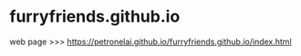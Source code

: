 # furryfriends.github.io
web page >>>       https://petronelai.github.io/furryfriends.github.io/index.html
